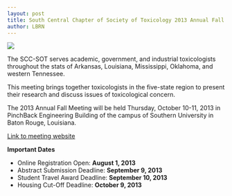 ```yaml
---
layout: post
title: South Central Chapter of Society of Toxicology 2013 Annual Fall Meeting
author: LBRN
---
```


<a href="{{ page.url }}"><img src="{{ site.baseurl }}files/images/news/SCC-SOT_2013_new_announcement.jpg"></a>

The SCC-SOT serves academic, government, and industrial toxicologists throughout the stats of Arkansas, Louisiana, Mississippi, Oklahoma, and western Tennessee.

This meeting brings together toxicologists in the five-state region to present their research and discuss issues of toxicological concern.

The 2013 Annual Fall Meeting will be held Thursday, October 10-11, 2013 in PinchBack Engineering Building of the campus of Southern University in Baton Rouge, Louisiana.

[Link to meeting website](http://www.toxicology.org/isot/rc/southCentral/events.asp)

**Important Dates**

- Online Registration Open: **August 1, 2013**
- Abstract Submission Deadline: **September 9, 2013**
- Student Travel Award Deadline: **September 10, 2013**
- Housing Cut-Off Deadline: **October 9, 2013**
